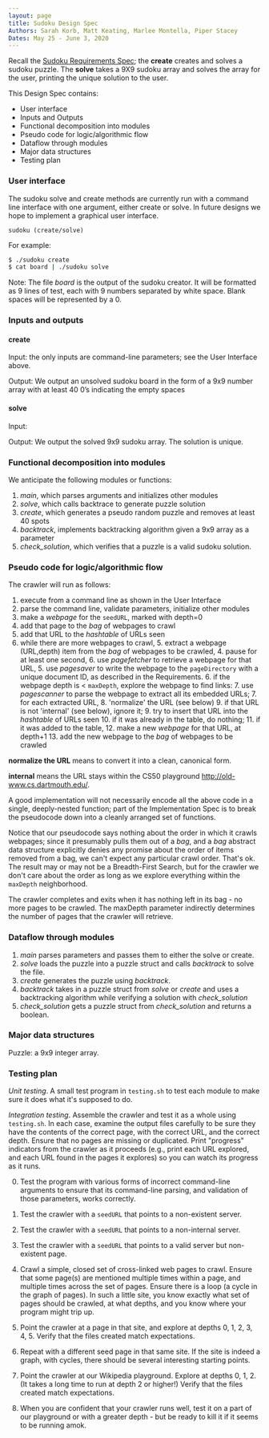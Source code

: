 ```yaml
---
layout: page
title: Sudoku Design Spec
Authors: Sarah Korb, Matt Keating, Marlee Montella, Piper Stacey
Dates: May 25 - June 3, 2020
---
```

 
Recall the [Sudoku Requirements Spec](REQUIREMENTS.html); the **create** creates and solves a sudoku puzzle.
The **solve** takes a 9X9 sudoku array and solves the array for the user, printing the unique solution to the user. 
 
This Design Spec contains:
 
* User interface
* Inputs and Outputs
* Functional decomposition into modules
* Pseudo code for logic/algorithmic flow
* Dataflow through modules
* Major data structures
* Testing plan
 
### User interface
 
The sudoku solve and create methods are currently run with a command line interface with one argument, either create or solve. In future designs we hope to implement a graphical user interface.
 
```
sudoku (create/solve)
```
 
For example:
 
``` bash
$ ./sudoku create
$ cat board | ./sudoku solve
```
Note: The file *board* is the output of the sudoku creator. It will be formatted as 9 lines of test, each with 9 numbers separated by white space. Blank spaces will be represented by a 0. 
 
### Inputs and outputs
 
#### create
Input: the only inputs are command-line parameters; see the User Interface above.
 
Output: We output an unsolved sudoku board in the form of a 9x9 number array with at least 40 0’s indicating the empty spaces
 
#### solve 
 
Input: 
 
Output: We output the solved 9x9 sudoku array. The solution is unique. 
 
 
### Functional decomposition into modules
 
We anticipate the following modules or functions:
 
1. *main*, which parses arguments and initializes other modules
2. *solve*, which calls backtrace to generate puzzle solution
3. *create*, which generates a pseudo random puzzle and removes at least 40 spots
4. *backtrack*, implements backtracking algorithm given a 9x9 array as a parameter
4. *check_solution*, which verifies that a puzzle is a valid sudoku solution.
 
### Pseudo code for logic/algorithmic flow
 
The crawler will run as follows:
 
1. execute from a command line as shown in the User Interface
2. parse the command line, validate parameters, initialize other modules
3. make a *webpage* for the `seedURL`, marked with depth=0
4. add that page to the *bag* of webpages to crawl
5. add that URL to the *hashtable* of URLs seen
3. while there are more webpages to crawl,
   5. extract a webpage (URL,depth) item from the *bag* of webpages to be crawled,
   4. pause for at least one second,
   6. use *pagefetcher* to retrieve a webpage for that URL,
   5. use *pagesaver* to write the webpage to the `pageDirectory` with a unique document ID, as described in the Requirements.
   6. if the webpage depth is < `maxDepth`, explore the webpage to find links:
       7. use *pagescanner* to parse the webpage to extract all its embedded URLs;
       7. for each extracted URL,
           8. 'normalize' the URL (see below)
           9. if that URL is not 'internal' (see below), ignore it;
           9. try to insert that URL into the *hashtable* of URLs seen
               10. if it was already in the table, do nothing;
               11. if it was added to the table,
                   12. make a new *webpage* for that URL, at depth+1
                   13. add the new webpage to the *bag* of webpages to be crawled
 
**normalize the URL** means to convert it into a clean, canonical form.
 
**internal** means the URL stays within the CS50 playground http://old-www.cs.dartmouth.edu/.
 
A good implementation will not necessarily encode all the above code in a single, deeply-nested function; part of the Implementation Spec is to break the pseudocode down into a cleanly arranged set of functions.
 
Notice that our pseudocode says nothing about the order in which it crawls webpages; since it presumably pulls them out of a *bag*, and a *bag* abstract data structure explicitly denies any promise about the order of items removed from a bag, we can't expect any particular crawl order.
That's ok.
The result may or may not be a Breadth-First Search, but for the crawler we don't care about the order as long as we explore everything within the `maxDepth` neighborhood.
 
The crawler completes and exits when it has nothing left in its bag - no more pages to be crawled.
The maxDepth parameter indirectly determines the number of pages that the crawler will retrieve.
 
 
### Dataflow through modules
 
1. *main* parses parameters and passes them to either the solve or create.
2. *solve* loads the puzzle into a puzzle struct and calls *backtrack* to solve the file.
3. *create* generates the puzzle using *backtrack*.
4. *backtrack* takes in a puzzle struct from *solve* or *create* and uses a backtracking algorithm while verifying a solution with *check_solution*
4. *check_solution* gets a puzzle struct from *check_solution* and returns a boolean.
 
### Major data structures
 
Puzzle: a 9x9 integer array.
 
### Testing plan
 
*Unit testing*.  A small test program in `testing.sh` to test each module to make sure it does what it's supposed to do.
 
*Integration testing*.  Assemble the crawler and test it as a whole using `testing.sh`.
In each case, examine the output files carefully to be sure they have the contents of the correct page, with the correct URL, and the correct depth.
Ensure that no pages are missing or duplicated.
Print "progress" indicators from the crawler as it proceeds (e.g., print each URL explored, and each URL found in the pages it explores) so you can watch its progress as it runs.
 
0. Test the program with various forms of incorrect command-line arguments to ensure that its command-line parsing, and validation of those parameters, works correctly.
 
0. Test the crawler with a `seedURL` that points to a non-existent server.
 
0. Test the crawler with a `seedURL` that points to a non-internal server.
 
0. Test the crawler with a `seedURL` that points to a valid server but non-existent page.
 
1. Crawl a simple, closed set of cross-linked web pages to crawl.
Ensure that some page(s) are mentioned multiple times within a page, and multiple times across the set of pages.
Ensure there is a loop (a cycle in the graph of pages).
In such a little site, you know exactly what set of pages should be crawled, at what depths, and you know where your program might trip up.
 
2. Point the crawler at a page in that site, and explore at depths 0, 1, 2, 3, 4, 5.
Verify that the files created match expectations.
 
2. Repeat with a different seed page in that same site.
If the site is indeed a graph, with cycles, there should be several interesting starting points.
 
3. Point the crawler at our Wikipedia playground.
Explore at depths 0, 1, 2.
(It takes a long time to run at depth 2 or higher!) Verify that the files created match expectations.
 
5. When you are confident that your crawler runs well, test it on a part of our playground or with a greater depth - but be ready to kill it if it seems to be running amok.
